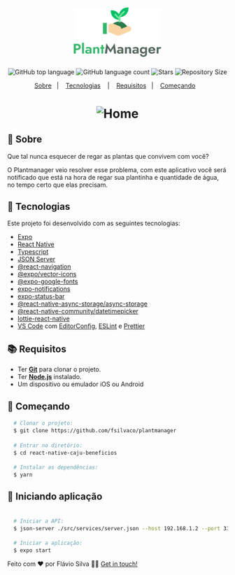 <h1 align="center">
  <img alt="Loco" src="./assets/logo.svg" width="200px" />
</h1>

<p align="center">
  <img alt="GitHub top language" src="https://img.shields.io/github/languages/top/fsilvaco/plantmanager">
  <img alt="GitHub language count" src="https://img.shields.io/github/languages/count/fsilvaco/plantmanager">
  <img alt="Stars" src="https://img.shields.io/github/stars/fsilvaco/plantmanager">
  <img alt="Repository Size" src="https://img.shields.io/github/repo-size/fsilvaco/plantmanager">
</p>

<p align="center">
  <a href="#page_with_curl-sobre">Sobre</a>&nbsp;&nbsp;&nbsp;|&nbsp;&nbsp;&nbsp;
  <a href="#hammer-iniciando-mobile">Tecnologias</a>
  &nbsp;&nbsp;&nbsp;|&nbsp;&nbsp;&nbsp;
  <a href="#books-requisitos">Requisitos</a>&nbsp;&nbsp;&nbsp;|&nbsp;&nbsp;&nbsp;
  <a href="#rocket-começando">Começando</a>&nbsp;&nbsp;&nbsp;
</p>

<h1 align="center">
  <img alt="Home" src="./screenshots/app.gif" width="400" />
</h1>

## :page_with_curl: Sobre

Que tal nunca esquecer de regar as plantas que convivem com você? 

O Plantmanager veio resolver esse problema, com este aplicativo você será notificado que está na hora de regar sua plantinha e quantidade de água, no tempo certo que elas precisam. 

## :hammer: Tecnologias

Este projeto foi desenvolvido com as seguintes tecnologias:

- [Expo](https://expo.io/)
- [React Native](https://reactnative.dev/)
- [Typescript](https://www.typescriptlang.org/)
- [JSON Server](https://github.com/typicode/json-server)
- [@react-navigation](https://reactnavigation.org/)
- [@expo/vector-icons](https://docs.expo.io/guides/icons/)
- [@expo-google-fonts](https://docs.expo.io/guides/using-custom-fonts/)
- [expo-notifications](https://docs.expo.io/versions/latest/sdk/notifications/)
- [expo-status-bar](https://docs.expo.io/versions/latest/sdk/status-bar/)
- [@react-native-async-storage/async-storage](https://reactnative.dev/docs/asyncstorage)
- [@react-native-community/datetimepicker](https://github.com/react-native-datetimepicker/datetimepicker)
- [lottie-react-native](https://github.com/lottie-react-native/lottie-react-native)
- [VS Code](https://code.visualstudio.com/) com [EditorConfig](https://editorconfig.org/), [ESLint](https://eslint.org/) e [Prettier](https://prettier.io/)

## :books: Requisitos

- Ter [**Git**](https://git-scm.com/) para clonar o projeto.
- Ter [**Node.js**](https://nodejs.org/en/) instalado.
- Um dispositivo ou emulador iOS ou Android

## :rocket: Começando

```bash
  # Clonar o projeto:
  $ git clone https://github.com/fsilvaco/plantmanager

  # Entrar no diretório:
  $ cd react-native-caju-beneficios

  # Instalar as dependências:
  $ yarn
```

## :iphone: Iniciando aplicação

```bash

  # Iniciar a API:
  $ json-server ./src/services/server.json --host 192.168.1.2 --port 3333

  # Iniciar a aplicação:
  $ expo start
```

Feito com ❤️ por Flávio Silva 👋🏻 [Get in touch!](https://www.linkedin.com/in/fsilvaco/)
